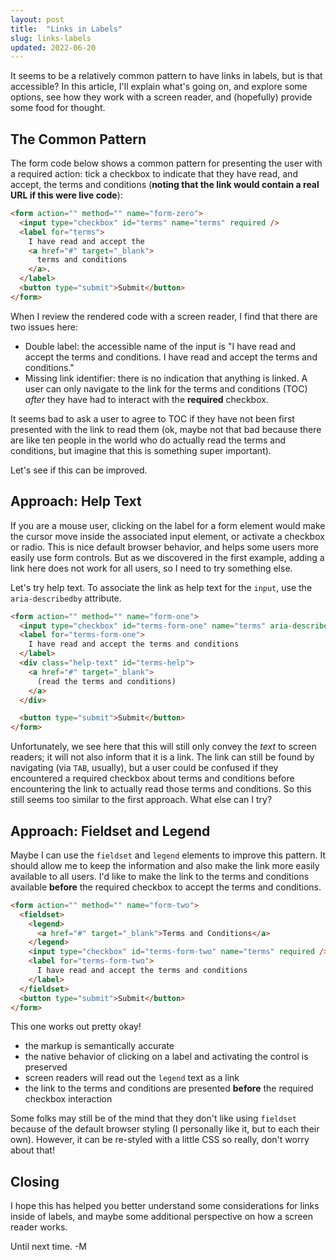 ```yaml
---
layout: post
title:  "Links in Labels"
slug: links-labels
updated: 2022-06-20
---
```


It seems to be a relatively common pattern to have links in labels, but is that accessible? In this article, I'll explain what's going on, and explore some options, see how they work with a screen reader, and (hopefully) provide some food for thought. 

<!--more-->

## The Common Pattern

The form code below shows a common pattern for presenting the user with a required action: tick a checkbox to indicate that they have read, and accept, the terms and conditions (**noting that the link would contain a real URL if this were live code**): 

```html
<form action="" method="" name="form-zero">
  <input type="checkbox" id="terms" name="terms" required />
  <label for="terms">
    I have read and accept the 
    <a href="#" target="_blank">
      terms and conditions
    </a>.
  </label>
  <button type="submit">Submit</button>
</form>
```

When I review the rendered code with a screen reader, I find that there are two issues here:

* Double label: the accessible name of the input is "I have read and accept the terms and conditions. I have read and accept the terms and conditions." 
* Missing link identifier: there is no indication that anything is linked. A user can only navigate to the link for the terms and conditions (TOC) _after_ they have had to interact with the **required** checkbox.

It seems bad to ask a user to agree to TOC if they have not been first presented with the link to read them (ok, maybe not that bad because there are like ten people in the world who do actually read the terms and conditions, but imagine that this is something super important).

Let's see if this can be improved.

## Approach: Help Text

If you are a mouse user, clicking on the label for a form element would make the cursor move inside the associated input element, or activate a checkbox or radio. This is nice default browser behavior, and helps some users more easily use form controls. But as we discovered in the first example, adding a link here does not work for all users, so I need to try something else.

Let's try help text. To associate the link as help text for the `input`, use the `aria-describedby` attribute.

```html
<form action="" method="" name="form-one">
  <input type="checkbox" id="terms-form-one" name="terms" aria-describedby="terms-help" required />
  <label for="terms-form-one">
    I have read and accept the terms and conditions
  </label>
  <div class="help-text" id="terms-help">
    <a href="#" target="_blank">
      (read the terms and conditions)
    </a>
  </div>

  <button type="submit">Submit</button>
</form>
```

Unfortunately, we see here that this will still only convey the _text_ to screen readers; it will not also inform that it is a link. The link can still be found by navigating (via `TAB`, usually), but a user could be confused if they encountered a required checkbox about terms and conditions before encountering the link to actually read those terms and conditions. So this still seems too similar to the first approach. What else can I try?

## Approach: Fieldset and Legend

Maybe I can use the `fieldset` and `legend` elements to improve this pattern. It should allow me to keep the information and also make the link more easily available to all users. I'd like to make the link to the terms and conditions available **before** the required checkbox to accept the terms and conditions.
  
```html
<form action="" method="" name="form-two">
  <fieldset>
    <legend>
      <a href="#" target="_blank">Terms and Conditions</a>
    </legend>
    <input type="checkbox" id="terms-form-two" name="terms" required />
    <label for="terms-form-two">
      I have read and accept the terms and conditions
    </label>
  </fieldset>
  <button type="submit">Submit</button>
</form>
```

This one works out pretty okay! 
  
* the markup is semantically accurate
* the native behavior of clicking on a label and activating the control is preserved
* screen readers will read out the `legend` text as a link
* the link to the terms and conditions are presented **before** the required checkbox interaction
  
Some folks may still be of the mind that they don't like using `fieldset` because of the default browser styling (I personally like it, but to each their own). However, it can be re-styled with a little CSS so really, don't worry about that! 
  
## Closing
  
I hope this has helped you better understand some considerations for links inside of labels, and maybe some additional perspective on how a screen reader works. 
  
Until next time. -M
